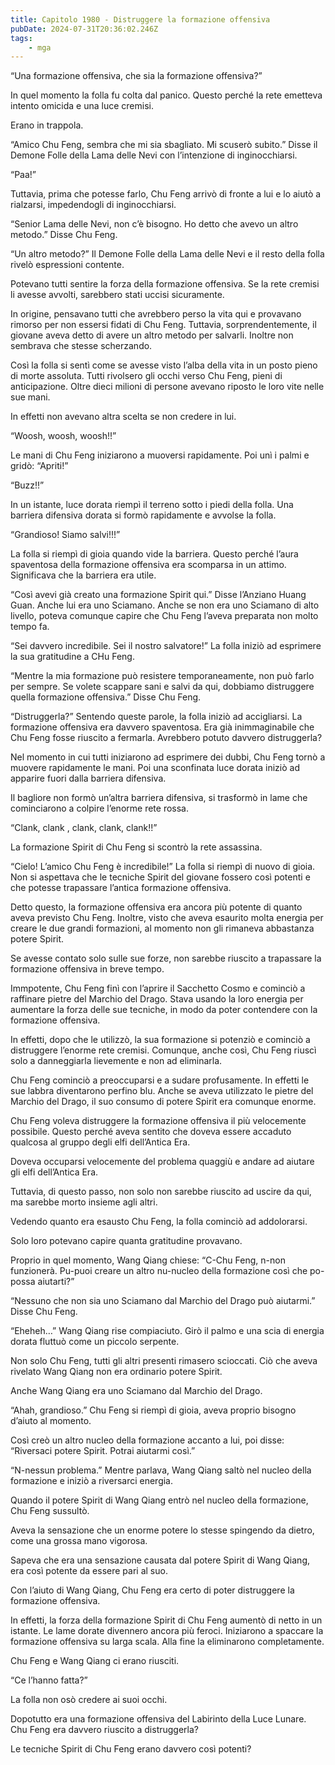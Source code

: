```yaml
---
title: Capitolo 1980 - Distruggere la formazione offensiva
pubDate: 2024-07-31T20:36:02.246Z
tags:
    - mga
---
```



“Una formazione offensiva, che sia la formazione offensiva?”

In quel momento la folla fu colta dal panico. Questo perché la rete emetteva intento omicida e una luce cremisi.

Erano in trappola.

“Amico Chu Feng, sembra che mi sia sbagliato. Mi scuserò subito.” Disse il Demone Folle della Lama delle Nevi con l’intenzione di inginocchiarsi.

“Paa!”

Tuttavia, prima che potesse farlo, Chu Feng arrivò di fronte a lui e lo aiutò a rialzarsi, impedendogli di inginocchiarsi.

“Senior Lama delle Nevi, non c’è bisogno. Ho detto che avevo un altro metodo.” Disse Chu Feng.

“Un altro metodo?” Il Demone Folle della Lama delle Nevi e il resto della folla rivelò espressioni contente.

Potevano tutti sentire la forza della formazione offensiva. Se la rete cremisi li avesse avvolti, sarebbero stati uccisi sicuramente.

In origine, pensavano tutti che avrebbero perso la vita qui e provavano rimorso per non essersi fidati di Chu Feng. Tuttavia, sorprendentemente, il giovane aveva detto di avere un altro metodo per salvarli. Inoltre non sembrava che stesse scherzando.

Così la folla si sentì come se avesse visto l’alba della vita in un posto pieno di morte assoluta. Tutti rivolsero gli occhi verso Chu Feng, pieni di anticipazione. Oltre dieci milioni di persone avevano riposto le loro vite nelle sue mani.

In effetti non avevano altra scelta se non credere in lui.

“Woosh, woosh, woosh!!”

Le mani di Chu Feng iniziarono a muoversi rapidamente. Poi unì i palmi e gridò: “Apriti!”

“Buzz!!”

In un istante, luce dorata riempì il terreno sotto i piedi della folla. Una barriera difensiva dorata si formò rapidamente e avvolse la folla.

“Grandioso! Siamo salvi!!!”

La folla si riempì di gioia quando vide la barriera. Questo perché l’aura spaventosa della formazione offensiva era scomparsa in un attimo. Significava che la barriera era utile.

“Così avevi già creato una formazione Spirit qui.” Disse l’Anziano Huang Guan. Anche lui era uno Sciamano. Anche se non era uno Sciamano di alto livello, poteva comunque capire che Chu Feng l’aveva preparata non molto tempo fa.

“Sei davvero incredibile. Sei il nostro salvatore!” La folla iniziò ad esprimere la sua gratitudine a CHu Feng.

“Mentre la mia formazione può resistere temporaneamente, non può farlo per sempre. Se volete scappare sani e salvi da qui, dobbiamo distruggere quella formazione offensiva.” Disse Chu Feng.

“Distruggerla?” Sentendo queste parole, la folla iniziò ad accigliarsi. La formazione offensiva era davvero spaventosa. Era già inimmaginabile che Chu Feng fosse riuscito a fermarla. Avrebbero potuto davvero distruggerla?

Nel momento in cui tutti iniziarono ad esprimere dei dubbi, Chu Feng tornò a muovere rapidamente le mani. Poi una sconfinata luce dorata iniziò ad apparire fuori dalla barriera difensiva.

Il bagliore non formò un’altra barriera difensiva, si trasformò in lame che cominciarono a colpire l’enorme rete rossa.

“Clank, clank , clank, clank, clank!!”

La formazione Spirit di Chu Feng si scontrò la rete assassina.

“Cielo! L’amico Chu Feng è incredibile!” La folla si riempì di nuovo di gioia. Non si aspettava che le tecniche Spirit del giovane fossero così potenti e che potesse trapassare l’antica formazione offensiva.

Detto questo, la formazione offensiva era ancora più potente di quanto aveva previsto Chu Feng. Inoltre, visto che aveva esaurito molta energia per creare le due grandi formazioni, al momento non gli rimaneva abbastanza potere Spirit.

Se avesse contato solo sulle sue forze, non sarebbe riuscito a trapassare la formazione offensiva in breve tempo.

Immpotente, Chu Feng finì con l’aprire il Sacchetto Cosmo e cominciò a raffinare pietre del Marchio del Drago. Stava usando la loro energia per aumentare la forza delle sue tecniche, in modo da poter contendere con la formazione offensiva.

In effetti, dopo che le utilizzò, la sua formazione si potenziò e cominciò a distruggere l’enorme rete cremisi. Comunque, anche così, Chu Feng riuscì solo a danneggiarla lievemente e non ad eliminarla.

Chu Feng cominciò a preoccuparsi e a sudare profusamente. In effetti le sue labbra diventarono perfino blu. Anche se aveva utilizzato le pietre del Marchio del Drago, il suo consumo di potere Spirit era comunque enorme.

Chu Feng voleva distruggere la formazione offensiva il più velocemente possibile. Questo perché aveva sentito che doveva essere accaduto qualcosa al gruppo degli elfi dell’Antica Era.

Doveva occuparsi velocemente del problema quaggiù e andare ad aiutare gli elfi dell’Antica Era.

Tuttavia, di questo passo, non solo non sarebbe riuscito ad uscire da qui, ma sarebbe morto insieme agli altri.

Vedendo quanto era esausto Chu Feng, la folla cominciò ad addolorarsi.

Solo loro potevano capire quanta gratitudine provavano.

Proprio in quel momento, Wang Qiang chiese: “C-Chu Feng, n-non funzionerà. Pu-puoi creare un altro nu-nucleo della formazione così che po-possa aiutarti?”

“Nessuno che non sia uno Sciamano dal Marchio del Drago può aiutarmi.” Disse Chu Feng.

“Eheheh…” Wang Qiang rise compiaciuto. Girò il palmo e una scia di energia dorata fluttuò come un piccolo serpente.

Non solo Chu Feng, tutti gli altri presenti rimasero scioccati. Ciò che aveva rivelato Wang Qiang non era ordinario potere Spirit.

Anche Wang Qiang era uno Sciamano dal Marchio del Drago.

“Ahah, grandioso.” Chu Feng si riempì di gioia, aveva proprio bisogno d’aiuto al momento.

Così creò un altro nucleo della formazione accanto a lui, poi disse: “Riversaci potere Spirit. Potrai aiutarmi così.”

“N-nessun problema.” Mentre parlava, Wang Qiang saltò nel nucleo della formazione e iniziò a riversarci energia.

Quando il potere Spirit di Wang Qiang entrò nel nucleo della formazione, Chu Feng sussultò.

Aveva la sensazione che un enorme potere lo stesse spingendo da dietro, come una grossa mano vigorosa.

Sapeva che era una sensazione causata dal potere Spirit di Wang Qiang, era così potente da essere pari al suo.

Con l’aiuto di Wang Qiang, Chu Feng era certo di poter distruggere la formazione offensiva.

In effetti, la forza della formazione Spirit di Chu Feng aumentò di netto in un istante. Le lame dorate divennero ancora più feroci. Iniziarono a spaccare la formazione offensiva su larga scala. Alla fine la eliminarono completamente.

Chu Feng e Wang Qiang ci erano riusciti.

“Ce l’hanno fatta?”

La folla non osò credere ai suoi occhi.

Dopotutto era una formazione offensiva del Labirinto della Luce Lunare. Chu Feng era davvero riuscito a distruggerla?

Le tecniche Spirit di Chu Feng erano davvero così potenti?


